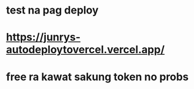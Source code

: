 # test na pag deploy 

# https://junrys-autodeploytovercel.vercel.app/

# free ra kawat sakung token no probs
